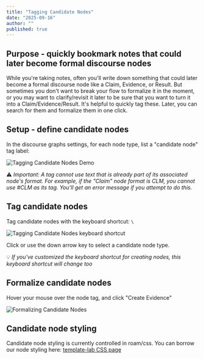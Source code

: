 ```yaml
---
title: "Tagging Candidate Nodes"
date: "2025-09-16"
author: ""
published: true
---
```


## Purpose - quickly bookmark notes that could later become formal discourse nodes

While you're taking notes, often you'll write down something that could later become a formal discourse node like a Claim, Evidence, or Result. But sometimes you don't want to break your flow to formalize it in the moment, or you may want to clarify/revisit it later to be sure that you want to turn it into a Claim/Evidence/Result.
It's helpful to quickly tag these. Later, you can search for them and formalize them in one click.

## Setup - define candidate nodes

In the discourse graphs settings, for each node type, list a "candidate node" tag label:

![Tagging Candidate Nodes Demo](/docs/roam/tagging-config.gif)

⚠️ _Important: A tag cannot use text that is already part of its associated node's format. For example, if the "Claim" node format is CLM, you cannot use #CLM as its tag. You'll get an error message if you attempt to do this._

## Tag candidate nodes

Tag candidate nodes with the keyboard shortcut: `\`

![Tagging Candidate Nodes keyboard shortcut](/docs/roam/tagging-demo.gif)

Click or use the down arrow key to select a candidate node type.

💡 _If you've customized the keyboard shortcut for creating nodes, this keyboard shortcut will change too_

## Formalize candidate nodes

Hover your mouse over the node tag, and click "Create Evidence"

<!-- TODO: update this gif with smoother UX, including auto-remove tag -->

![Formalizing Candidate Nodes](/docs/roam/tagging-formalization.gif)

## Candidate node styling

Candidate node styling is currently controlled in roam/css. You can borrow our node styling here: [template-lab CSS page](https://roamresearch.com/#/app/template-lab/page/X8V4gy32s)
